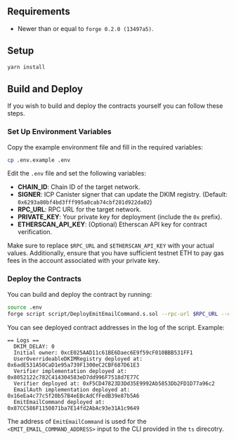 ## Requirements
- Newer than or equal to `forge 0.2.0 (13497a5)`.

## Setup

```bash
yarn install
```

## Build and Deploy

If you wish to build and deploy the contracts yourself you can follow these steps.

### Set Up Environment Variables

Copy the example environment file and fill in the required variables:

```bash
cp .env.example .env
```

Edit the `.env` file and set the following variables:

- **CHAIN_ID**: Chain ID of the target network.
- **SIGNER**: ICP Canister signer that can update the DKIM registry. (Default: `0x6293a80bf4bd3fff995a0cab74cbf281d922da02`)
- **RPC_URL**: RPC URL for the target network.
- **PRIVATE_KEY**: Your private key for deployment (include the `0x` prefix).
- **ETHERSCAN_API_KEY**: (Optional) Etherscan API key for contract verification.

Make sure to replace `$RPC_URL` and `$ETHERSCAN_API_KEY` with your actual values.
Additionally, ensure that you have sufficient testnet ETH to pay gas fees in the account associated with your private key. 

### Deploy the Contracts

You can build and deploy the contract by running:

```bash
source .env
forge script script/DeployEmitEmailCommand.s.sol --rpc-url $RPC_URL --chain-id $CHAIN_ID --broadcast --etherscan-api-key $ETHERSCAN_API_KEY --verify -vvvv
```

You can see deployed contract addresses in the log of the script.
Example:
```
== Logs ==
  DKIM_DELAY: 0
  Initial owner: 0xcE025AAD11c61BE6Daec6E9f59cF010BBB531FF1
  UserOverrideableDKIMRegistry deployed at: 0x6adE531A50CaD1e95a739F1300eC2CBF687D61E3
  Verifier implementation deployed at: 0x8052122c782C414304583eD7dd996F7518d7E77C
  Verifier deployed at: 0xF5CD47823D3Dd35E9992Ab5853Db2FD1D77a96c2
  EmailAuth implementation deployed at: 0x16eEa4c77c5f20b57B4eEBcAdCfFedB39e87b5A6
  EmitEmailCommand deployed at: 0x87CC586F1150871ba7E14fd2AbAc93e31A1c9649
```

The address of `EmitEmailCommand` is used for the `<EMIT_EMAIL_COMMAND_ADDRESS>` input to the CLI provided in the `ts` direcotry. 